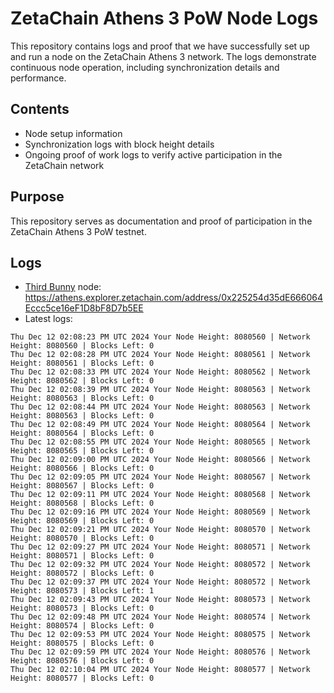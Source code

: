 # ZetaChain Athens 3 PoW Node Logs
This repository contains logs and proof that we have successfully set up and run a node on the ZetaChain Athens 3 network. The logs demonstrate continuous node operation, including synchronization details and performance.

## Contents
- Node setup information
- Synchronization logs with block height details
- Ongoing proof of work logs to verify active participation in the ZetaChain network

## Purpose
This repository serves as documentation and proof of participation in the ZetaChain Athens 3 PoW testnet.

## Logs

- [Third Bunny](https://thirdbunny.xyz/) node: https://athens.explorer.zetachain.com/address/0x225254d35dE666064Eccc5ce16eF1D8bF8D7b5EE
- Latest logs:
```
Thu Dec 12 02:08:23 PM UTC 2024 Your Node Height: 8080560 | Network Height: 8080560 | Blocks Left: 0
Thu Dec 12 02:08:28 PM UTC 2024 Your Node Height: 8080561 | Network Height: 8080561 | Blocks Left: 0
Thu Dec 12 02:08:33 PM UTC 2024 Your Node Height: 8080562 | Network Height: 8080562 | Blocks Left: 0
Thu Dec 12 02:08:39 PM UTC 2024 Your Node Height: 8080563 | Network Height: 8080563 | Blocks Left: 0
Thu Dec 12 02:08:44 PM UTC 2024 Your Node Height: 8080563 | Network Height: 8080563 | Blocks Left: 0
Thu Dec 12 02:08:49 PM UTC 2024 Your Node Height: 8080564 | Network Height: 8080564 | Blocks Left: 0
Thu Dec 12 02:08:55 PM UTC 2024 Your Node Height: 8080565 | Network Height: 8080565 | Blocks Left: 0
Thu Dec 12 02:09:00 PM UTC 2024 Your Node Height: 8080566 | Network Height: 8080566 | Blocks Left: 0
Thu Dec 12 02:09:05 PM UTC 2024 Your Node Height: 8080567 | Network Height: 8080567 | Blocks Left: 0
Thu Dec 12 02:09:11 PM UTC 2024 Your Node Height: 8080568 | Network Height: 8080568 | Blocks Left: 0
Thu Dec 12 02:09:16 PM UTC 2024 Your Node Height: 8080569 | Network Height: 8080569 | Blocks Left: 0
Thu Dec 12 02:09:21 PM UTC 2024 Your Node Height: 8080570 | Network Height: 8080570 | Blocks Left: 0
Thu Dec 12 02:09:27 PM UTC 2024 Your Node Height: 8080571 | Network Height: 8080571 | Blocks Left: 0
Thu Dec 12 02:09:32 PM UTC 2024 Your Node Height: 8080572 | Network Height: 8080572 | Blocks Left: 0
Thu Dec 12 02:09:37 PM UTC 2024 Your Node Height: 8080572 | Network Height: 8080573 | Blocks Left: 1
Thu Dec 12 02:09:43 PM UTC 2024 Your Node Height: 8080573 | Network Height: 8080573 | Blocks Left: 0
Thu Dec 12 02:09:48 PM UTC 2024 Your Node Height: 8080574 | Network Height: 8080574 | Blocks Left: 0
Thu Dec 12 02:09:53 PM UTC 2024 Your Node Height: 8080575 | Network Height: 8080575 | Blocks Left: 0
Thu Dec 12 02:09:59 PM UTC 2024 Your Node Height: 8080576 | Network Height: 8080576 | Blocks Left: 0
Thu Dec 12 02:10:04 PM UTC 2024 Your Node Height: 8080577 | Network Height: 8080577 | Blocks Left: 0
```
